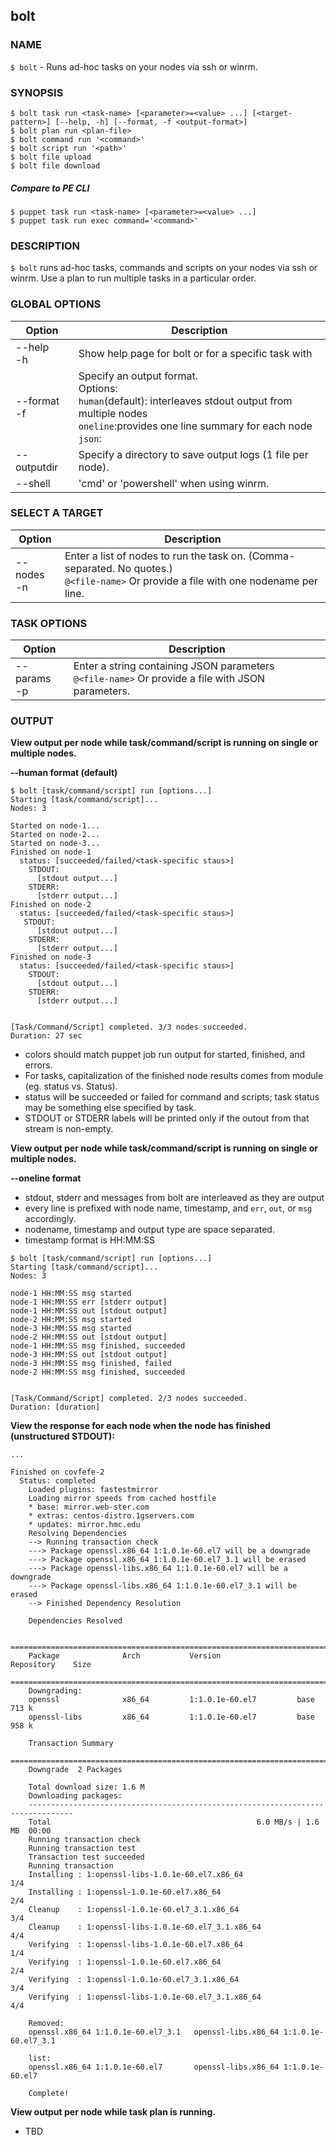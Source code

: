 ## bolt

### NAME
`$ bolt` - Runs ad-hoc tasks on your nodes via ssh or winrm.

### SYNOPSIS
~~~
$ bolt task run <task-name> [<parameter>=<value> ...] [<target-pattern>] [--help, -h] [--format, -f <output-format>]
$ bolt plan run <plan-file> 
$ bolt command run '<command>'
$ bolt script run '<path>'
$ bolt file upload
$ bolt file download
~~~

##### Compare to PE CLI
~~~
$ puppet task run <task-name> [<parameter>=<value> ...] 
$ puppet task run exec command='<command>' 
~~~


### DESCRIPTION
`$ bolt` runs ad-hoc tasks, commands and scripts on your nodes via ssh or winrm. Use a plan to run multiple tasks in a particular order.

### GLOBAL OPTIONS

Option | Description
----------------------------- | --------------------------
--help <br>-h  | Show help page for bolt or for a specific task with <task-name>
--format <br>-f | Specify an output format. <br>Options: <br>`human`(default): interleaves stdout output from multiple nodes <br>`oneline`:provides one line summary for each node <br>`json`: 
--outputdir | Specify a directory to save output logs (1 file per node).
--shell | 'cmd' or 'powershell' when using winrm. 

### SELECT A TARGET

Option | Description
----------------------------- | --------------------------
--nodes <br>-n | Enter a list of nodes to run the task on. (Comma-separated. No quotes.) <br> `@<file-name>` Or provide a file with one nodename per line. 

### TASK OPTIONS

Option | Description
----------------------------- | --------------------------
--params <br>-p | Enter a string containing JSON parameters  <br> `@<file-name>` Or provide a file with JSON parameters. 


### OUTPUT



**View output per node while task/command/script is running on single or multiple nodes.**

**--human format (default)**

~~~
$ bolt [task/command/script] run [options...]
Starting [task/command/script]...
Nodes: 3

Started on node-1...
Started on node-2...
Started on node-3...
Finished on node-1
  status: [succeeded/failed/<task-specific staus>]
    STDOUT:
      [stdout output...]
    STDERR:
      [stderr output...]
Finished on node-2
  status: [succeeded/failed/<task-specific staus>]
   STDOUT:
      [stdout output...]
    STDERR:
      [stderr output...] 
Finished on node-3
  status: [succeeded/failed/<task-specific staus>]
    STDOUT:
      [stdout output...]
    STDERR:
      [stderr output...] 
      

[Task/Command/Script] completed. 3/3 nodes succeeded.
Duration: 27 sec
~~~

- colors should match puppet job run output for started, finished, and errors.
- For tasks, capitalization of the finished node results comes from module (eg. status vs. Status).
- status will be succeeded or failed for command and scripts; task status may be something else specified by task.
- STDOUT or STDERR labels will be printed only if the outout from that stream is non-empty.



**View output per node while task/command/script is running on single or multiple nodes.**

**--oneline format**

- stdout, stderr and messages from bolt are interleaved as they are output
- every line is prefixed with node name, timestamp, and `err`, `out`, or `msg` accordingly.
- nodename, timestamp and output type are space separated.
- timestamp format is HH:MM:SS

~~~
$ bolt [task/command/script] run [options...]
Starting [task/command/script]...            
Nodes: 3

node-1 HH:MM:SS msg started 
node-1 HH:MM:SS err [stderr output]
node-1 HH:MM:SS out [stdout output]
node-2 HH:MM:SS msg started
node-3 HH:MM:SS msg started
node-2 HH:MM:SS out [stdout output]
node-1 HH:MM:SS msg finished, succeeded
node-3 HH:MM:SS out [stdout output]
node-3 HH:MM:SS msg finished, failed
node-2 HH:MM:SS msg finished, succeeded


[Task/Command/Script] completed. 2/3 nodes succeeded.
Duration: [duration]
~~~



**View the response for each node when the node has finished (unstructured STDOUT):**
~~~
...

Finished on covfefe-2
  Status: completed
    Loaded plugins: fastestmirror
    Loading mirror speeds from cached hostfile
    * base: mirror.web-ster.com
    * extras: centos-distro.1gservers.com
    * updates: mirror.hmc.edu
    Resolving Dependencies
    --> Running transaction check
    ---> Package openssl.x86_64 1:1.0.1e-60.el7 will be a downgrade
    ---> Package openssl.x86_64 1:1.0.1e-60.el7_3.1 will be erased
    ---> Package openssl-libs.x86_64 1:1.0.1e-60.el7 will be a downgrade
    ---> Package openssl-libs.x86_64 1:1.0.1e-60.el7_3.1 will be erased
    --> Finished Dependency Resolution

    Dependencies Resolved

    ================================================================================
    Package              Arch           Version                 Repository    Size
    ================================================================================
    Downgrading:
    openssl              x86_64         1:1.0.1e-60.el7         base         713 k
    openssl-libs         x86_64         1:1.0.1e-60.el7         base         958 k

    Transaction Summary
    ================================================================================
    Downgrade  2 Packages

    Total download size: 1.6 M
    Downloading packages:
    --------------------------------------------------------------------------------
    Total                                              6.0 MB/s | 1.6 MB  00:00     
    Running transaction check
    Running transaction test
    Transaction test succeeded
    Running transaction
    Installing : 1:openssl-libs-1.0.1e-60.el7.x86_64                          1/4
    Installing : 1:openssl-1.0.1e-60.el7.x86_64                               2/4
    Cleanup    : 1:openssl-1.0.1e-60.el7_3.1.x86_64                           3/4
    Cleanup    : 1:openssl-libs-1.0.1e-60.el7_3.1.x86_64                      4/4
    Verifying  : 1:openssl-libs-1.0.1e-60.el7.x86_64                          1/4
    Verifying  : 1:openssl-1.0.1e-60.el7.x86_64                               2/4
    Verifying  : 1:openssl-1.0.1e-60.el7_3.1.x86_64                           3/4
    Verifying  : 1:openssl-libs-1.0.1e-60.el7_3.1.x86_64                      4/4

    Removed:
    openssl.x86_64 1:1.0.1e-60.el7_3.1   openssl-libs.x86_64 1:1.0.1e-60.el7_3.1  

    list:
    openssl.x86_64 1:1.0.1e-60.el7       openssl-libs.x86_64 1:1.0.1e-60.el7      

    Complete!
~~~

**View output per node while task plan is running.**
- TBD
